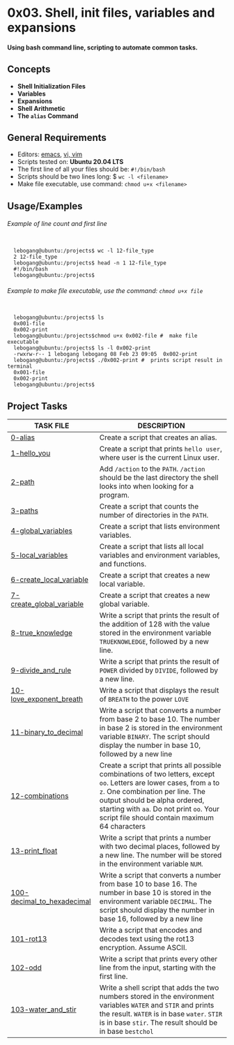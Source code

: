 
# 0x03. Shell, init files, variables and expansions

#### Using bash command line, scripting to automate common tasks.

## Concepts

- __Shell Initialization Files__
- __Variables__
- __Expansions__
- __Shell Arithmetic__
- __The `alias` Command__

## General Requirements

- Editors: [emacs](https://www.gnu.org/software/emacs/), [vi, vim](https://www.vim.org/)
- Scripts tested on: __Ubuntu 20.04 LTS__
- The first line of all your files should be: `#!/bin/bash`
- Scripts should be two lines long: $ `wc -l <filename>`
- Make file executable, use command: `chmod u+x <filename>`

## Usage/Examples
###### *Example of line count and first line*

```

  lebogang@ubuntu:/projects$ wc -l 12-file_type 
  2 12-file_type
  lebogang@ubuntu:/projects$ head -n 1 12-file_type 
  #!/bin/bash
  lebogang@ubuntu:/projects$ 

```

###### *Example to make file executable, use the command: `chmod u+x file`*
```

  lebogang@ubuntu:/projects$ ls
  0x001-file
  0x002-print
  lebogang@ubuntu:/projects$chmod u+x 0x002-file #  make file executable
  lebogang@ubuntu:/projects$ ls -l 0x002-print
  -rwxrw-r-- 1 lebogang lebogang 08 Feb 23 09:05  0x002-print
  lebogang@ubuntu:/projects$ ./0x002-print #  prints script result in terminal
  0x001-file
  0x002-print
  lebogang@ubuntu:/projects$

```

## Project Tasks

| TASK FILE                      | DESCRIPTION      | 
|  -----------                   |  -----------     |
|[0-alias](https://github.com/lebogangolifant/alx-system_engineering-devops/blob/master/0x03-shell_variables_expansions/0-alias)|Create a script that creates an alias.|
|[1-hello_you](https://github.com/lebogangolifant/alx-system_engineering-devops/blob/master/0x03-shell_variables_expansions/1-hello_you)|Create a script that prints `hello user`, where user is the current Linux user.|
|[2-path](https://github.com/lebogangolifant/alx-system_engineering-devops/blob/master/0x03-shell_variables_expansions/2-path)|Add `/action` to the `PATH`. `/action` should be the last directory the shell looks into when looking for a program.|
|[3-paths](https://github.com/lebogangolifant/alx-system_engineering-devops/blob/master/0x03-shell_variables_expansions/3-paths)|Create a script that counts the number of directories in the `PATH`.|
|[4-global_variables](https://github.com/lebogangolifant/alx-system_engineering-devops/blob/master/0x03-shell_variables_expansions/4-global_variables)|Create a script that lists environment variables.|
|[5-local_variables](https://github.com/lebogangolifant/alx-system_engineering-devops/blob/master/0x03-shell_variables_expansions/5-local_variables)|Create a script that lists all local variables and environment variables, and functions.|
|[6-create_local_variable](https://github.com/lebogangolifant/alx-system_engineering-devops/blob/master/0x03-shell_variables_expansions/6-create_local_variable)|Create a script that creates a new local variable.|
|[7-create_global_variable](https://github.com/lebogangolifant/alx-system_engineering-devops/blob/master/0x03-shell_variables_expansions/7-create_global_variable)|Create a script that creates a new global variable.|
|[8-true_knowledge](https://github.com/lebogangolifant/alx-system_engineering-devops/blob/master/0x03-shell_variables_expansions/8-true_knowledge)|Write a script that prints the result of the addition of 128 with the value stored in the environment variable `TRUEKNOWLEDGE`, followed by a new line.|
|[9-divide_and_rule](https://github.com/lebogangolifant/alx-system_engineering-devops/blob/master/0x03-shell_variables_expansions/9-divide_and_rule)|Write a script that prints the result of `POWER` divided by `DIVIDE`, followed by a new line.|
|[10-love_exponent_breath](https://github.com/lebogangolifant/alx-system_engineering-devops/blob/master/0x03-shell_variables_expansions/10-love_exponent_breath)|Write a script that displays the result of `BREATH` to the power `LOVE`|
|[11-binary_to_decimal](https://github.com/lebogangolifant/alx-system_engineering-devops/blob/master/0x03-shell_variables_expansions/11-binary_to_decimal)|Write a script that converts a number from base 2 to base 10. The number in base 2 is stored in the environment variable `BINARY`. The script should display the number in base 10, followed by a new line|
|[12-combinations](https://github.com/lebogangolifant/alx-system_engineering-devops/blob/master/0x03-shell_variables_expansions/12-combinations)|Create a script that prints all possible combinations of two letters, except `oo`. Letters are lower cases, from `a` to `z`. One combination per line. The output should be alpha ordered, starting with `aa`. Do not print `oo`. Your script file should contain maximum 64 characters|
|[13-print_float](https://github.com/lebogangolifant/alx-system_engineering-devops/blob/master/0x03-shell_variables_expansions/13-print_float)|Write a script that prints a number with two decimal places, followed by a new line. The number will be stored in the environment variable `NUM`.|
|[100-decimal_to_hexadecimal](https://github.com/lebogangolifant/alx-system_engineering-devops/blob/master/0x03-shell_variables_expansions/100-decimal_to_hexadecimal)|Write a script that converts a number from base 10 to base 16. The number in base 10 is stored in the environment variable `DECIMAL`. The script should display the number in base 16, followed by a new line|
|[101-rot13](https://github.com/lebogangolifant/alx-system_engineering-devops/blob/master/0x03-shell_variables_expansions/101-rot13)|Write a script that encodes and decodes text using the rot13 encryption. Assume ASCII.|
|[102-odd](https://github.com/lebogangolifant/alx-system_engineering-devops/blob/master/0x03-shell_variables_expansions/102-odd)|Write a script that prints every other line from the input, starting with the first line.|
|[103-water_and_stir](https://github.com/lebogangolifant/alx-system_engineering-devops/blob/master/0x03-shell_variables_expansions/103-water_and_stir)|Write a shell script that adds the two numbers stored in the environment variables `WATER` and `STIR` and prints the result. `WATER` is in base `water`. `STIR` is in base `stir`. The result should be in base `bestchol`|












